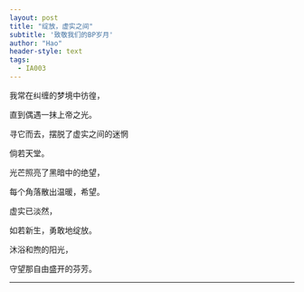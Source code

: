 ```yaml
---
layout: post
title: "绽放，虚实之间"
subtitle: '致敬我们的BP岁月'
author: "Hao"
header-style: text
tags:
  - IA003
---
```

我常在纠缠的梦境中彷徨，

直到偶遇一抹上帝之光。

寻它而去，摆脱了虚实之间的迷惘

倘若天堂。

光芒照亮了黑暗中的绝望，

每个角落散出温暖，希望。

虚实已淡然，

如若新生，勇敢地绽放。

沐浴和煦的阳光，

守望那自由盛开的芬芳。

---

